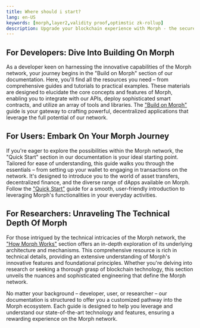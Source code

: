 ```yaml
---
title: Where should i start?
lang: en-US
keywords: [morph,layer2,validity proof,optimstic zk-rollup]
description: Upgrade your blockchain experience with Morph - the secure decentralized, cost0efficient, and high-performing optimstic zk-rollup solution. Try it now!
---
```


## For Developers: Dive Into Building On Morph

As a developer keen on harnessing the innovative capabilities of the Morph network, your journey begins in the "Build on Morph" section of our documentation. Here, you'll find all the resources you need – from comprehensive guides and tutorials to practical examples. These materials are designed to elucidate the core concepts and features of Morph, enabling you to integrate with our APIs, deploy sophisticated smart contracts, and utilize an array of tools and libraries. The ["Build on Morph"](../build-on-morph/1-intro.md) guide is your gateway to crafting powerful, decentralized applications that leverage the full potential of our network.

## For Users: Embark On Your Morph Journey

If you're eager to explore the possibilities within the Morph network, the "Quick Start" section in our documentation is your ideal starting point. Tailored for ease of understanding, this guide walks you through the essentials – from setting up your wallet to engaging in transactions on the network. It's designed to introduce you to the world of asset transfers, decentralized finance, and the diverse range of dApps available on Morph. Follow the ["Quick Start"](../quick-start/1-welcome-to-morph.md) guide for a smooth, user-friendly introduction to leveraging Morph's functionalities in your everyday activities.

## For Researchers: Unraveling The Technical Depth Of Morph

For those intrigued by the technical intricacies of the Morph network, the ["How Morph Works"](../how-morph-works/1-intro.md) section offers an in-depth exploration of its underlying architecture and mechanisms. This comprehensive resource is rich in technical details, providing an extensive understanding of Morph's innovative features and foundational principles. Whether you're delving into research or seeking a thorough grasp of blockchain technology, this section unveils the nuances and sophisticated engineering that define the Morph network.

No matter your background – developer, user, or researcher – our documentation is structured to offer you a customized pathway into the Morph ecosystem. Each guide is designed to help you leverage and understand our state-of-the-art technology and features, ensuring a rewarding experience on the Morph network.
